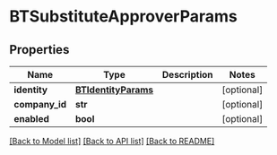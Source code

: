 # BTSubstituteApproverParams

## Properties
Name | Type | Description | Notes
------------ | ------------- | ------------- | -------------
**identity** | [**BTIdentityParams**](BTIdentityParams.md) |  | [optional] 
**company_id** | **str** |  | [optional] 
**enabled** | **bool** |  | [optional] 

[[Back to Model list]](../README.md#documentation-for-models) [[Back to API list]](../README.md#documentation-for-api-endpoints) [[Back to README]](../README.md)


